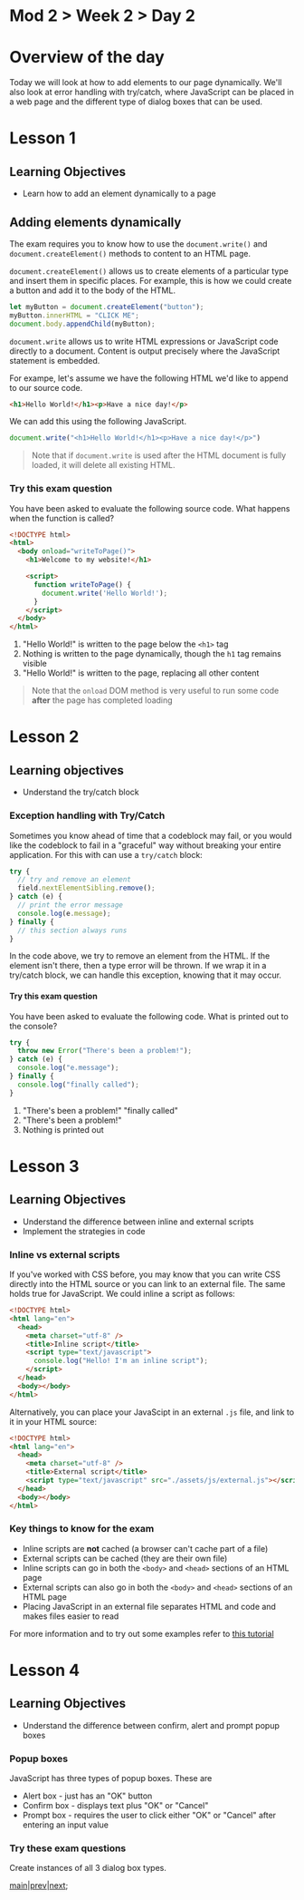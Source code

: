 # Mod 2 > Week 2 > Day 2

# Overview of the day

Today we will look at how to add elements to our page dynamically. We'll also look at error handling with try/catch, where JavaScript can be placed in a web page and the different type of dialog boxes that can be used.

# Lesson 1

## Learning Objectives

- Learn how to add an element dynamically to a page

## Adding elements dynamically

The exam requires you to know how to use the `document.write()` and `document.createElement()` methods to content to an HTML page.  

`document.createElement()` allows us to create elements of a particular type and insert them in specific places. For example, this is how we could create a button and add it to the body of the HTML.

```javascript
let myButton = document.createElement("button");   
myButton.innerHTML = "CLICK ME";                   
document.body.appendChild(myButton);            
```

`document.write` allows us to write HTML expressions or JavaScript code directly to a document. Content is output precisely where the JavaScript statement is embedded.

For exampe, let's assume we have the following HTML we'd like to append to our source code.

```html
<h1>Hello World!</h1><p>Have a nice day!</p>
```

We can add this using the following JavaScript.
```javascript
document.write("<h1>Hello World!</h1><p>Have a nice day!</p>")
```
> Note that if `document.write` is used after the HTML document is fully loaded, it will delete all existing HTML.

### Try this exam question

You have been asked to evaluate the following source code. What happens when the function is called?

```html
<!DOCTYPE html>
<html>
  <body onload="writeToPage()">
    <h1>Welcome to my website!</h1>

    <script>
      function writeToPage() {
        document.write('Hello World!');
      }
    </script>
  </body>
</html>
```

1. "Hello World!" is written to the page below the `<h1>` tag
2. Nothing is written to the page dynamically, though the `h1` tag remains visible
3. "Hello World!" is written to the page, replacing all other content

> Note that the `onload` DOM method is very useful to run some code **after** the page has completed loading

# Lesson 2

## Learning objectives

- Understand the try/catch block

### Exception handling with Try/Catch

Sometimes you know ahead of time that a codeblock may fail, or you would like the codeblock to fail in a "graceful" way without breaking your entire application. For this with can use a `try/catch` block:

```javascript
try {
  // try and remove an element
  field.nextElementSibling.remove();
} catch (e) {
  // print the error message
  console.log(e.message);
} finally {
  // this section always runs
}
```

In the code above, we try to remove an element from the HTML. If the element isn't there, then a type error will be thrown. If we wrap it in a try/catch block, we can handle this exception, knowing that it may occur.

#### Try this exam question

You have been asked to evaluate the following code. What is printed out to the console?

```javascript
try {
  throw new Error("There's been a problem!");
} catch (e) {
  console.log("e.message");
} finally {
  console.log("finally called");
}
```

1. "There's been a problem!" "finally called"
2. "There's been a problem!"
3. Nothing is printed out

# Lesson 3

## Learning Objectives

- Understand the difference between inline and external scripts
- Implement the strategies in code

### Inline vs external scripts

If you've worked with CSS before, you may know that you can write CSS directly into the HTML source or you can link to an external file. The same holds true for JavaScript. We could inline a script as follows:

```html
<!DOCTYPE html>
<html lang="en">
  <head>
    <meta charset="utf-8" />
    <title>Inline script</title>
    <script type="text/javascript">
      console.log("Hello! I'm an inline script");
    </script>
  </head>
  <body></body>
</html>
```

Alternatively, you can place your JavaScipt in an external `.js` file, and link to it in your HTML source:

```html
<!DOCTYPE html>
<html lang="en">
  <head>
    <meta charset="utf-8" />
    <title>External script</title>
    <script type="text/javascript" src="./assets/js/external.js"></script>
  </head>
  <body></body>
</html>
```

### Key things to know for the exam

* Inline scripts are **not** cached (a browser can't cache part of a file)
* External scripts can be cached (they are their own file)
* Inline scripts can go in both the `<body>` and `<head>` sections of an HTML page
* External scripts can also go in both the `<body>` and `<head>` sections of an HTML page
* Placing JavaScript in an external file separates HTML and code and makes files easier to read

For more information and to try out some examples refer to [this tutorial](https://www.w3schools.com/js/js_whereto.asp)

# Lesson 4

## Learning Objectives

- Understand the difference between confirm, alert and prompt popup boxes

### Popup boxes
JavaScript has three types of popup boxes. These are
* Alert box - just has an "OK" button
* Confirm box - displays text plus "OK" or "Cancel" 
* Prompt box - requires the user to click either "OK" or "Cancel" after entering an input value

### Try these exam questions

Create instances of all 3 dialog box types.


[main](/swe)|[prev](/swe/mod2/wk2/day1.html)|[next](/swe/mod2/wk2/day3.html);
